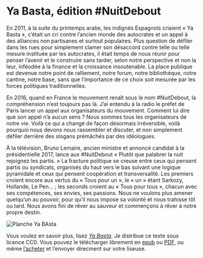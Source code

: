 # Ya Basta, édition #NuitDebout

En 2011, à la suite du printemps arabe, les indignés Espagnols criaient « Ya Basta », c’était un cri contre l’ancien monde des autocrates et un appel à des alliances non partisanes et surtout populaires. Plus question de défiler dans les rues pour simplement clamer son désaccord contre telle ou telle mesure instituée par les autocrates, il était temps de nous réunir pour penser l’avenir et le construire sans tarder, selon notre perspective et non la leur, inféodée à la finance et la croissance insoutenable. La place publique est devenue notre point de ralliement, notre forum, notre bibliothèque, notre cantine, notre base, sans que l’importance de ce choix soit mesurée par les forces politiques traditionnelles.<span id="more-43911"></span>

En 2016, quand en France le mouvement renaît sous le nom #NuitDebout, la compréhension n’est toujours pas là. J’ai entendu à la radio le préfet de Paris lancer un appel aux organisateurs du mouvement. Comment lui dire que son appel n’a aucun sens ? Nous sommes tous les organisateurs de notre vie. Voilà ce qui a changé de façon désormais irréversible, voilà pourquoi nous devons nous rassembler et discuter, et non simplement défiler derrière des slogans prémâchés par des idéologues.

À la télévision, Bruno Lemaire, ancien ministre et annoncé candidat à la présidentielle 2017, lance aux #NuitDebout « Plutôt que palabrer la nuit rejoignez les partis. » La fracture politique se creuse entre ceux qui pensent partis ou syndicats, organisés du haut vers le bas suivant une logique pyramidale et ceux qui pensent coopération et transversalité. Les premiers croient encore aux vertus du « Tous pour un », le « un » étant Sarkozy, Hollande, Le Pen… ; les seconds croient au « Tous pour tous », chacun avec ses compétences, ses envies, ses passions. Nous ne voulons plus amener quelqu’un au pouvoir, pour qu’il nous impose sa volonté et nous trahisse tôt ou tard. Nous avons fini de rêver au sauveur et commençons à rêver à notre propre destin.

![Planche Ya BAsta](https://tcrouzet.com/images_tc/2016/04/couv-yabasta-amazon-scaled.jpg)

Vous voulez en savoir plus, lisez [*Ya Basta*](https://tcrouzet.com/ya-basta/). Je distribue ce texte sous licence CC0. Vous pouvez le télécharger librement en [epub](https://app.box.com/s/qxmgy1wnl9y3rbxjzrdmunqur2jflzic) ou [PDF](https://app.box.com/s/e28njz1lhp7gx4e2k3jqaw2b5tluom1z), ou même [l’acheter](https://tcrouzet.com/ya-basta/) et l’envoyer direcment sur votre liseuse.